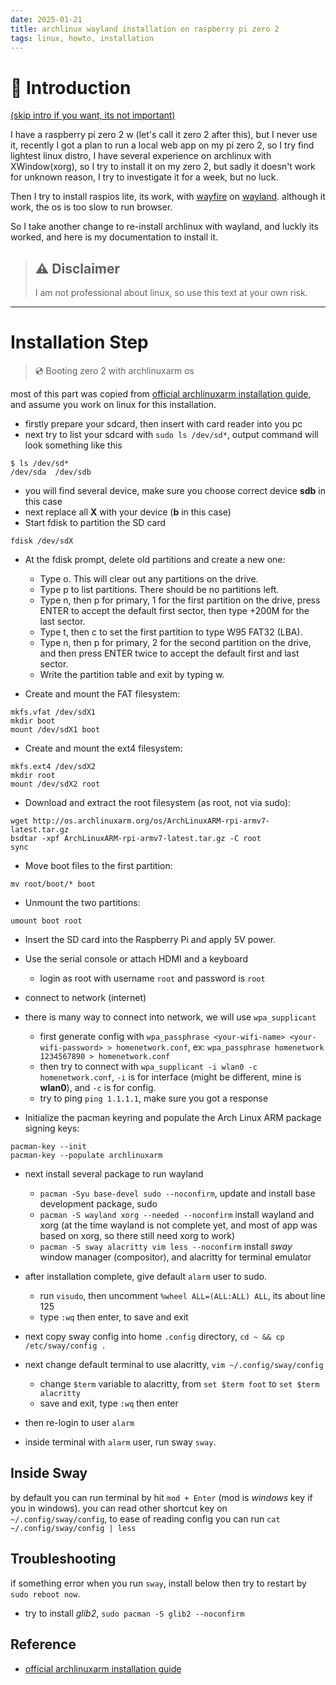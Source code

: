 ```yaml
---
date: 2025-01-21
title: archlinux wayland installation on raspberry pi zero 2 
tags: linux, howto, installation
---
```

# 🐧 Introduction

[(skip intro if you want, its not important)](#installation-step)

I have a raspberry pi zero 2 w (let's call it zero 2 after this), 
but I never use it, recently I got a plan to run a local web app on my pi zero 2, 
so I try find lightest linux distro, I have several experience on archlinux with 
XWindow(xorg), so I try to install it on my zero 2, but sadly it doesn't 
work for unknown reason, I try to investigate it for a week, but no luck.

Then I try to install raspios lite, its work, with [wayfire](https://wayfire.org/) on [wayland](https://wayland.freedesktop.org/). although it work, the os is too slow to run browser. 

So I take another change to re-install archlinux with wayland, and luckly its worked,
and here is my documentation to install it. 

> ## ⚠️ Disclaimer
> I am not professional about linux, so use this text at your own risk.

---

# Installation Step

> 💿 Booting zero 2 with archlinuxarm os 

most of this part was copied from [official archlinuxarm installation guide](https://archlinuxarm.org/platforms/armv8/broadcom/raspberry-pi-zero-2), and assume you work on linux for this installation.

- firstly prepare your sdcard, then insert with card reader into you pc
- next try to list your sdcard with `sudo ls /dev/sd*`, output command will look something like this 

```shell
$ ls /dev/sd*
/dev/sda  /dev/sdb  
```

- you will find several device, make sure you choose correct device **sdb** in this case 
- next replace all **X** with your device (**b** in this case)
- Start fdisk to partition the SD card 

```shell
fdisk /dev/sdX
```

- At the fdisk prompt, delete old partitions and create a new one:
  
  -  Type o. This will clear out any partitions on the drive.
  -  Type p to list partitions. There should be no partitions left.
  -  Type n, then p for primary, 1 for the first partition on the drive, press ENTER to accept the default first sector, then type +200M for the last sector.
  -  Type t, then c to set the first partition to type W95 FAT32 (LBA).
  -  Type n, then p for primary, 2 for the second partition on the drive, and then press ENTER twice to accept the default first and last sector.
  -  Write the partition table and exit by typing w.

- Create and mount the FAT filesystem:
```shell
mkfs.vfat /dev/sdX1
mkdir boot
mount /dev/sdX1 boot
```

- Create and mount the ext4 filesystem:
```shell
mkfs.ext4 /dev/sdX2
mkdir root
mount /dev/sdX2 root
```

- Download and extract the root filesystem (as root, not via sudo):
```shell
wget http://os.archlinuxarm.org/os/ArchLinuxARM-rpi-armv7-latest.tar.gz
bsdtar -xpf ArchLinuxARM-rpi-armv7-latest.tar.gz -C root
sync
```

- Move boot files to the first partition:
```shell
mv root/boot/* boot
```

- Unmount the two partitions:
```shell
umount boot root
```
- Insert the SD card into the Raspberry Pi and apply 5V power.
- Use the serial console or attach HDMI and a keyboard
  - login as root with username `root` and password is `root`

- connect to network (internet)
- there is many way to connect into network, we will use `wpa_supplicant`
  - first generate config with `wpa_passphrase <your-wifi-name> <your-wifi-password> > homenetwork.conf`, ex: `wpa_passphrase homenetwork 1234567890 > homenetwork.conf`
  - then try to connect with `wpa_supplicant -i wlan0 -c homenetwork.conf`, `-i` is for interface (might be different, mine is **wlan0**), and `-c` is for config.
  - try to ping `ping 1.1.1.1`, make sure you got a response
- Initialize the pacman keyring and populate the Arch Linux ARM package signing keys:
```shell
pacman-key --init
pacman-key --populate archlinuxarm
```

- next install several package to run wayland
  - `pacman -Syu base-devel sudo --noconfirm`, update and install base development package, sudo 
  - `pacman -S wayland xorg --needed --noconfirm` install wayland and xorg (at the time wayland is not complete yet, and most of app was based on xorg, so there still need xorg to work)
  - `pacman -S sway alacritty vim less --noconfirm` install _sway_ window manager (compositor), and alacritty for terminal emulator

- after installation complete, give default `alarm` user to sudo. 
  - run `visudo`, then uncomment `%wheel ALL=(ALL:ALL) ALL`, its about line 125
  - type `:wq` then enter, to save and exit

- next copy sway config into home `.config` directory, `cd ~ && cp /etc/sway/config .`
- next change default terminal to use alacritty, `vim ~/.config/sway/config`
  - change `$term` variable to alacritty, from `set $term foot` to `set $term alacritty`
  - save and exit, type `:wq` then enter

- then re-login to user `alarm` 
- inside terminal with `alarm` user, run sway `sway`.

## Inside Sway 

by default you can run terminal by hit `mod + Enter` (mod is _windows_ key if you in windows).
you can read other shortcut key on `~/.config/sway/config`, to ease of reading config you can run `cat ~/.config/sway/config | less`


## Troubleshooting

if something error when you run `sway`, install below then try to restart by `sudo reboot now`.

- try to install _glib2_, `sudo pacman -S glib2 --noconfirm` 

## Reference 

- [official archlinuxarm installation guide](https://archlinuxarm.org/platforms/armv8/broadcom/raspberry-pi-zero-2)

